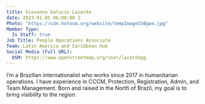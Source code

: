 ```yaml
---
title: Giovanna Galucio Lacerda
date: 2023-01-05 06:00:00 Z
Photo: "https://cdn.hotosm.org/website/tempImageCbBgwx.jpg"
Member Type:
  Is Staff: true
Job Title: People Operations Associate
Team: Latin America and Caribbean Hub
Social Media (Full URL):
  OSM: https://www.openstreetmap.org/user/lacerdagg
---
```


I’m a Brazilian internationalist who works since 2017 in humanitarian operations. I have experience in CCCM, Protection, Registration, Admin, and Team Management. Born and raised in the North of Brazil, my goal is to bring visibility to the region.